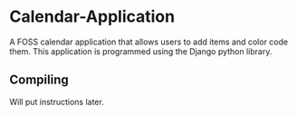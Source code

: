 # Calendar-Application
A FOSS calendar application that allows users to add items and color code them. This application is programmed using the Django python library.

## Compiling
Will put instructions later.
